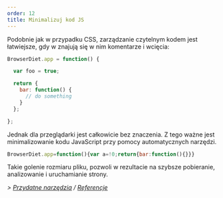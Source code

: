 ```yaml
---
order: 12
title: Minimalizuj kod JS
---
```


Podobnie jak w przypadku CSS, zarządzanie czytelnym kodem jest łatwiejsze, gdy w znajują się w nim komentarze i wcięcia:

```js
BrowserDiet.app = function() {

  var foo = true;

  return {
    bar: function() {
      // do something
    }
  };

};
```

Jednak dla przeglądarki jest całkowicie bez znaczenia. Z tego ważne jest minimalizowanie kodu JavaScript przy pomocy automatycznych narzędzi.

```js
BrowserDiet.app=function(){var a=!0;return{bar:function(){}}}
```

Takie golenie rozmiaru pliku, pozwoli w rezultacie na szybsze pobieranie, analizowanie i uruchamianie strony.

*> [Przydatne narzędzia](https://github.com/zenorocha/browser-diet/wiki/Tools#wiki-minify-your-script) / [Referencje](https://github.com/zenorocha/browser-diet/wiki/References#minify-your-script)*
